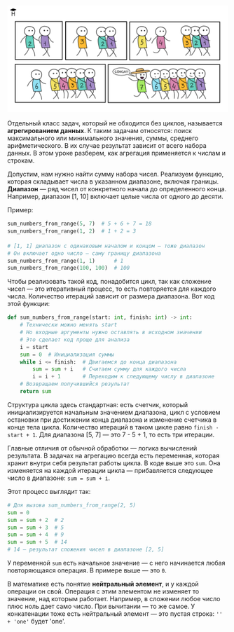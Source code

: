 ![Итерации цикла](./assets/iterations.png)

Отдельный класс задач, который не обходится без циклов, называется **агрегированием данных**. К таким задачам относятся: поиск максимального или минимального значения, суммы, среднего арифметического. В их случае результат зависит от всего набора данных. В этом уроке разберем, как агрегация применяется к числам и строкам.

Допустим, нам нужно найти сумму набора чисел. Реализуем функцию, которая складывает числа в указанном диапазоне, включая границы. **Диапазон** — ряд чисел от конкретного начала до определенного конца. Например, диапазон [1, 10] включает целые числа от одного до десяти.

Пример:

```python
sum_numbers_from_range(5, 7)  # 5 + 6 + 7 = 18
sum_numbers_from_range(1, 2)  # 1 + 2 = 3

# [1, 1] диапазон с одинаковым началом и концом — тоже диапазон
# Он включает одно число — саму границу диапазона
sum_numbers_from_range(1, 1)      # 1
sum_numbers_from_range(100, 100)  # 100
```

Чтобы реализовать такой код, понадобится цикл, так как сложение чисел — это итеративный процесс, то есть повторяется для каждого числа. Количество итераций зависит от размера диапазона. Вот код этой функции:

```python
def sum_numbers_from_range(start: int, finish: int) -> int:
    # Технически можно менять start
    # Но входные аргументы нужно оставлять в исходном значении
    # Это сделает код проще для анализа
    i = start
    sum = 0  # Инициализация суммы
    while i <= finish:  # Двигаемся до конца диапазона
        sum = sum + i   # Считаем сумму для каждого числа
        i = i + 1       # Переходим к следующему числу в диапазоне
    # Возвращаем получившийся результат
    return sum
```


Структура цикла здесь стандартная: есть счетчик, который инициализируется начальным значением диапазона, цикл с условием остановки при достижении конца диапазона и изменение счетчика в конце тела цикла. Количество итераций в таком цикле равно `finish - start + 1`. Для диапазона [5, 7] — это 7 - 5 + 1, то есть три итерации.

Главные отличия от обычной обработки — логика вычислений результата. В задачах на агрегацию всегда есть переменная, которая хранит внутри себя результат работы цикла. В коде выше это `sum`. Она изменяется на каждой итерации цикла — прибавляется следующее число в диапазоне: `sum = sum + i`.

Этот процесс выглядит так:

```python
# Для вызова sum_numbers_from_range(2, 5)
sum = 0
sum = sum + 2  # 2
sum = sum + 3  # 5
sum = sum + 4  # 9
sum = sum + 5  # 14
# 14 – результат сложения чисел в диапазоне [2, 5]
```

У переменной `sum` есть начальное значение — с него начинается любая повторяющаяся операция. В примере выше — это `0`.

В математике есть понятие **нейтральный элемент**, и у каждой операции он свой. Операция с этим элементом не изменяет то значение, над которым работает. Например, в сложении любое число плюс ноль дает само число. При вычитании — то же самое. У конкатенации тоже есть нейтральный элемент — это пустая строка: `'' + 'one'` будет 'one'.
